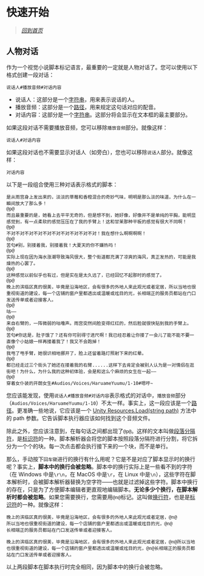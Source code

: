 
# 快速开始

> [*回到首页*](https://github.com/HuaChan233/FlowtopiaScript-Documentation)

## 人物对话
作为一个视觉小说脚本标记语言，最重要的一定就是人物对话了。您可以使用以下格式创建一段对话：
```
说话人#播放音频#对话内容
```
 - 说话人：这部分是一个[字符串](references/class/string.md)，用来表示说话的人。
 - 播放音频：这部分是一个[路径](references/class/path.md)，用来规定这句话对应的配音。
 - 对话内容：这部分是一个[字符串](references/class/string.md)。这部分将会显示在文本框的最主要部分。

如果这段对话不需要播放音频，您可以移除`播放音频`部分。就像这样：
```
说话人#对话内容
```
如果这段对话也不需要显示对话人（如旁白），您也可以移除`说话人`部分。就像这样：
```
对话内容
```
以下是一段组合使用三种对话表示格式的脚本：
```
是从雨宫身上发出来的，淡淡的草莓和香橙混合的奇妙气味，明明是那么淡的味道，为什么在一瞬间放大了那么多！
@p@
而且最重要的是，她看上去平平无奇的，但是想不到，她好像，好像并不是单纯的平胸，能明显感觉到，有一点柔软的感觉压压在了我的手臂上！这和甘茉那种平板的感觉有很大不同啊！
@p@
不对不对不对不对不对不对不对不对不对不对！我在想什么啊啊啊啊！
@p@
苦匂#别，别搂着我，别搂着我！大夏天的你不嫌热吗！
@p@
实际上现在因为海水涨潮导致海风很大，整个街道都充满了凉爽的海风，真正发热的，可能是我燥热的心罢了。
@p@
这种感觉以前似乎也有过，但是实在是太久远了，已经回忆不起那时的感觉了。
@p@
晚上的滨临区真的很美，毕竟是沿海地区，会有很多的外地人来此观光或者定居，所以当地也很重视街道的建设，每一个店铺的窗户里都透出或温暖或炫目的光，长相端正的服务员都站在门口发送传单或者迎接客人。
@p@
咕——
@p@
来自右臂的，一阵微弱的咕噜声。雨宫突然间脸变得红红的，然后脸就很快贴到我的手臂上。
@p@
苦匂#你这是，肚子饿了？还有你可别得寸进尺啊！我已经忍着让你搂了一会儿了能不能不要一直像个小姑娘一样再搂着我了！我又不会跑掉！
@p@
我甩了甩手臂，她很识相地挪开了，脸上还留着路灯照射下来的红晕。
@p@
都已经走过三个街头了她还在搂着我的右臂......这样下去肯定会被别人认为是一对情侣在逛街吧！为什么，为什么我的这种初体验，会是和这么个麻烦的女生在一起——
@p@
穿着女仆装的开朗女生#Audios/Voices/HaruameYuumu/1-10#嗯哼~
```
您应该能发现，使用`说话人#播放音频#对话内容`表示格式的对话中，`播放音频`部分（`Audios/Voices/HaruameYuumu/1-10`）不太一样。事实上，这一段应该是一个[路径](references/class/path.md)。更准确一些地说，它应该是一个 [Unity Resources.Load(string path)](https://docs.unity3d.com/ScriptReference/Resources.Load.html) 方法中的 path 参数。它告诉脚本执行器应该如何找到这个音频文件。

除此之外，您应该注意到，在每句话之间都出现了`@p@`。这样的文本叫做[段落分隔符](references/class/mark/paragrath-separator.md)，是[标识符](references/class/mark.md)的一种。脚本解析器会将您的脚本按照段落分隔符进行分割，将它拆分为一个个的块。每一次点击都会执行接下来的一个块，而不是单行。

那么，手动按下`回车键`进行的换行有什么用呢？它是不是对应了脚本显示时的换行呢？事实上，**脚本中的换行会被忽略**。脚本中的换行实际上是一些看不到的字符（在 Windows 中是`\r\n`，在 MacOS 中是`\r`，在 Linux 中是`\n`），这些字符在脚本解析时，会被脚本解析器替换为空字符——也就是过滤掉这些字符。脚本中换行的存在，只是为了方便脚本编辑者更直观地编辑脚本。**无论多少个换行，在脚本解析时都会被忽略**。如果您需要换行，您需要用`@n@`标记。这叫做[换行符](references/class/mark/newline.md)，也是是[标识符](references/class/mark.md)的一种。就像这样：
```
晚上的滨临区真的很美，毕竟是沿海地区，会有很多的外地人来此观光或者定居，@n@
所以当地也很重视街道的建设，每一个店铺的窗户里都透出或温暖或炫目的光，@n@
长相端正的服务员都站在门口发送传单或者迎接客人。
```
```
晚上的滨临区真的很美，毕竟是沿海地区，会有很多的外地人来此观光或者定居，@n@所以当地也很重视街道的建设，每一个店铺的窗户里都透出或温暖或炫目的光，@n@长相端正的服务员都站在门口发送传单或者迎接客人。
```
以上两段脚本在脚本执行时完全相同，因为脚本中的换行会被忽略。
